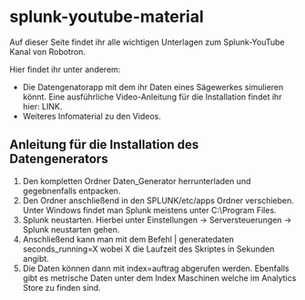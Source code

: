 # splunk-youtube-material

Auf dieser Seite findet ihr alle wichtigen Unterlagen zum Splunk-YouTube Kanal von Robotron.

Hier findet ihr unter anderem:   

- Die Datengenatorapp mit dem ihr Daten eines Sägewerkes simulieren könnt. Eine ausführliche Video-Anleitung für die Installation findet ihr hier: LINK. 
- Weiteres Infomaterial zu den Videos.


## Anleitung für die Installation des Datengenerators
1. Den kompletten Ordner Daten_Generator herrunterladen und gegebnenfalls entpacken.
2. Den Ordner anschließend in den SPLUNK/etc/apps Ordner verschieben. Unter Windows findet man Splunk meistens unter C:\Program Files\.
3. Splunk neustarten. Hierbei unter Einstellungen -> Serversteuerungen -> Splunk neustarten gehen.
4. Anschließend kann man mit dem Befehl     | generatedaten seconds_running=X wobei X die Laufzeit des Skriptes in Sekunden angibt.
5. Die Daten können dann mit index=auftrag abgerufen werden. Ebenfalls gibt es metrische Daten unter dem Index Maschinen welche im Analytics Store zu finden sind.  

